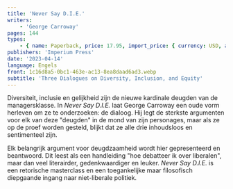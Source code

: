 ```yaml
---
title: 'Never Say D.I.E.'
writers:
    - 'George Carroway'
pages: 144
types:
    - { name: Paperback, price: 17.95, import_price: { currency: USD, amount: 17.0 }, isbn: 978-1-922602-79-4 }
publishers: 'Imperium Press'
date: '2023-04-14'
language: Engels
front: 1c16d8a5-0bc1-463e-ac13-8ea8daad6ad3.webp
subtitle: 'Three Dialogues on Diversity, Inclusion, and Equity'
---
```


Diversiteit, inclusie en gelijkheid zijn de nieuwe kardinale deugden van de managersklasse. In *Never Say D.I.E.* laat George Carroway een oude vorm herleven om ze te onderzoeken: de dialoog. Hij legt de sterkste argumenten voor elk van deze "deugden" in de mond van zijn personages, maar als ze op de proef worden gesteld, blijkt dat ze alle drie inhoudsloos en sentimenteel zijn.

Elk belangrijk argument voor deugdzaamheid wordt hier gepresenteerd en beantwoord. Dit leest als een handleiding "hoe debatteer ik over liberalen", maar dan veel literairder, gedenkwaardiger en leuker. *Never Say D.I.E.* is een retorische masterclass en een toegankelijke maar filosofisch diepgaande ingang naar niet-liberale politiek.

